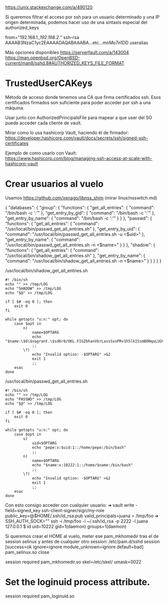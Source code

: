 https://unix.stackexchange.com/a/490120

Si queremos filtrar el acceso por ssh para un usuario determinado y una IP origen determinada, podemos hacer uso de una sintaxis especial del authorized_keys

from="192.168.1.*,192.168.2.*" ssh-rsa AAAAB3NzaC1yc2EAAAADAQABAAABA...etc...mnMo7n1DD useralias


Más opciones disponibles
https://serverfault.com/a/143004
https://man.openbsd.org/OpenBSD-current/man8/sshd.8#AUTHORIZED_KEYS_FILE_FORMAT


# TrustedUserCAKeys
Método de acceso donde tenemos una CA que firma certificados ssh.
Esos certificados firmados son suficiente para poder acceder por ssh a una máquina.

Usar junto con AuthorizedPrincipalsFile para mapear a que user del SO puede acceder cada cliente de vault.

Mirar como lo usa hashicorp Vault, haciendo él de firmador:
https://developer.hashicorp.com/vault/docs/secrets/ssh/signed-ssh-certificates

Ejemplo de como usarlo con Vault:
https://www.hashicorp.com/blog/managing-ssh-access-at-scale-with-hashicorp-vault

# Crear usuarios al vuelo
Usamos https://github.com/xenago/libnss_shim (mirar linux/nsswitch.md)

{
  "databases": {
    "group": {
      "functions": {
        "get_all_entries": {
          "command": "/bin/bash -c ':'"
        },
        "get_entry_by_gid": {
          "command": "/bin/bash -c ':'"
        },
        "get_entry_by_name": {
          "command": "/bin/bash -c ':'"
        }
      }
    },
    "passwd": {
      "functions": {
        "get_all_entries": {
          "command": "/usr/local/bin/passwd_get_all_entries.sh"
        },
        "get_entry_by_uid": {
          "command": "/usr/local/bin/passwd_get_all_entries.sh -u <$uid>"
        },
        "get_entry_by_name": {
          "command": "/usr/local/bin/passwd_get_all_entries.sh -n <$name>"
        }
      }
    },
    "shadow": {
      "functions": {
        "get_all_entries": {
          "command": "/usr/local/bin/shadow_get_all_entries.sh"
        },
        "get_entry_by_name": {
          "command": "/usr/local/bin/shadow_get_all_entries.sh -n <$name>"
        }
      }
    }
  }
}


/usr/local/bin/shadow_get_all_entries.sh
```
#! /bin/sh
echo "" >> /tmp/LOG
echo "SHADOW" >> /tmp/LOG
echo "$@" >> /tmp/LOG

if [ $# -eq 0 ]; then
    exit 0
fi

while getopts "u:n:" opt; do
    case $opt in
        n)
            name=$OPTARG
            echo "$name:\$6\$vagrant.\$sd6r0/OKL.FIGZbhanVkrLassSxoPRv1h5lkISsmBONqaLUGVXkEcD22Ddak5W8JSxeU0VFkU/We1Y7o4hVO/1:19156:0:99999:7:::"
            ;;
        \?)
            echo "Invalid option: -$OPTARG" >&2
            exit 1
            ;;
    esac
done
```


/usr/local/bin/passwd_get_all_entries.sh
```
#! /bin/sh
echo "" >> /tmp/LOG
echo "PASSWD" >> /tmp/LOG
echo "$@" >> /tmp/LOG

if [ $# -eq 0 ]; then
    exit 0
fi

while getopts "u:n:" opt; do
    case $opt in
        u)
            uid=$OPTARG
            echo "pepe:x:$uid:1::/home/pepe:/bin/bash"
            ;;
        n)
            name=$OPTARG
            echo "$name:x:10222:1::/home/$name:/bin/bash"
            ;;
        \?)
            echo "Invalid option: -$OPTARG" >&2
            exit 1
            ;;
    esac
done
```

Con esto consigo acceder con cualquier usuario:
➜ vault write -field=signed_key ssh-client-signer/sign/my-role public_key=@$HOME/.ssh/id_rsa.pub valid_principals=juana > /tmp/foo
➜ SSH_AUTH_SOCK="" ssh -i /tmp/foo -i ~/.ssh/id_rsa -p 2222 -l juana 127.0.0.1
$ id
uid=10222 gid=1(daemon) groups=1(daemon)


Si queremos crear el HOME al vuelo, meter ese pam_mkhomedir tras el de session selinux y antes de cualquier otro session:
/etc/pam.d/sshd
session [success=ok ignore=ignore module_unknown=ignore default=bad]        pam_selinux.so close

session    required    pam_mkhomedir.so skel=/etc/skel/ umask=0022

# Set the loginuid process attribute.
session    required     pam_loginuid.so
